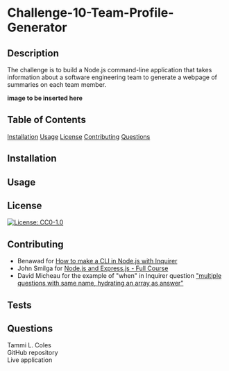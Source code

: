 # Challenge-10-Team-Profile-Generator

## Description
The challenge is to build a Node.js command-line application that takes information about a software engineering team to generate a webpage of summaries on each team member.

**image to be inserted here**

## Table of Contents
[Installation](#installation)
[Usage](#usage)
[License](#license)
[Contributing](#contributing)
[Questions](#questions)

## Installation

## Usage

## License
[![License: CC0-1.0](https://licensebuttons.net/l/zero/1.0/80x15.png)](http://creativecommons.org/publicdomain/zero/1.0/)

## Contributing
* Benawad for [How to make a CLI in Node.js with Inquirer](https://youtu.be/0xjfkl9nODQ)
* John Smilga for [Node.js and Express.js - Full Course](https://youtu.be/Oe421EPjeBE) 
* David Micheau for the example of "when" in Inquirer question ["multiple questions with same name, hydrating an array as answer"](https://github.com/SBoudrias/Inquirer.js/issues/1086)

## Tests

## Questions
Tammi L. Coles  
GitHub repository  
Live application  
